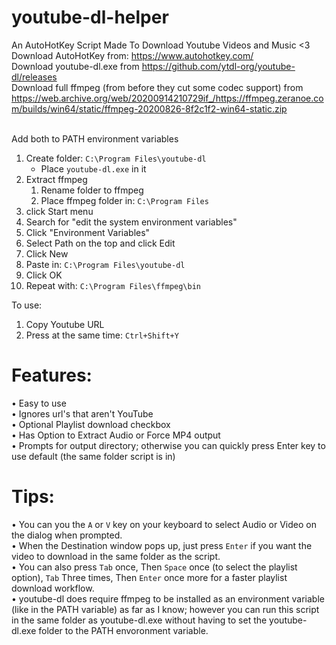 # youtube-dl-helper
An AutoHotKey Script Made To Download Youtube Videos and Music <3<br>
Download AutoHotKey from: https://www.autohotkey.com/<br>
Download youtube-dl.exe from https://github.com/ytdl-org/youtube-dl/releases<br>
Download full ffmpeg (from before they cut some codec support) from https://web.archive.org/web/20200914210729if_/https://ffmpeg.zeranoe.com/builds/win64/static/ffmpeg-20200826-8f2c1f2-win64-static.zip<br><br>


Add both to PATH environment variables
1.	Create folder: 	`C:\Program Files\youtube-dl`
	*	Place `youtube-dl.exe` in it
2.	Extract ffmpeg
	1.	Rename folder to ffmpeg
	2.	Place ffmpeg folder in: `C:\Program Files`
3.	click Start menu
4.	Search for "edit the system environment variables"
5.	Click "Environment Variables"
6.	Select Path on the top and click Edit
7.	Click New
8.	Paste in: `C:\Program Files\youtube-dl`
9.	Click OK
10.	Repeat with: `C:\Program Files\ffmpeg\bin`

To use:
1.	Copy Youtube URL
2.	Press at the same time: `Ctrl+Shift+Y`

# Features:
• Easy to use<br/>
• Ignores url's that aren't YouTube<br/>
• Optional Playlist download checkbox<br/>
• Has Option to Extract Audio or Force MP4 output<br/>
• Prompts for output directory; otherwise you can quickly press Enter key to use default (the same folder script is in)<br/>

# Tips:
• You can you the `A` or `V` key on your keyboard to select Audio or Video on the dialog when prompted.<br/>
• When the Destination window pops up, just press `Enter` if you want the video to download in the same folder as the script.<br/>
• You can also press `Tab` once, Then `Space` once (to select the playlist option), `Tab` Three times, Then `Enter` once more for a faster playlist download workflow.<br/>
• youtube-dl does require ffmpeg to be installed as an environment variable (like in the PATH variable) as far as I know; however you can run this script in the same folder as youtube-dl.exe without having to set the youtube-dl.exe folder to the PATH envoronment variable.<br/>
